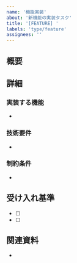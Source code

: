```yaml
---
name: '機能実装'
about: '新機能の実装タスク'
title: '[FEATURE] '
labels: 'type/feature'
assignees: ''
---
```


## 概要
<!-- 機能の目的と概要を簡潔に記載 -->

## 詳細
### 実装する機能
<!-- 具体的な機能の詳細を箇条書きで記載 -->
- 

### 技術要件
<!-- 使用する技術やライブラリなどを記載 -->
- 

### 制約条件
<!-- 実装時の制約条件があれば記載 -->
- 

## 受け入れ基準
<!-- この機能が完了したと判断するための基準を記載 -->
- [ ] 
- [ ] 

## 関連資料
<!-- 関連する資料やリンクを記載 -->
-
